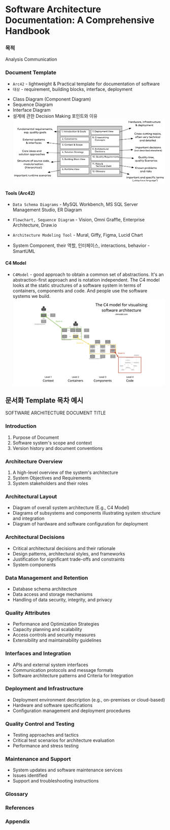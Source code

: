 # Software Architecture Documentation: A Comprehensive Handbook

### 목적
Analysis
Communication

### Document Template

* `Arc42` - lightweight & Practical template for documentation of software
* `대상` - requirement,  building blocks, interface, deployment
- Class Diagram (Component Diagram)
- Sequence Diagram
- Interface Diagram
- 설계에 관한 Decision Making 포인트와 이유
![arc42](img/arc42.png)

#### Tools (Arc42) 
* `Data Schema Diagrams` - MySQL Workbench, MS SQL Server Management Studio, ER Diagram
* `Flowchart, Sequence Diagram` - Vision, Omni Graffle, Enterprise Architecture, Draw.io
* `Architecture Modeling Tool` - Mural, Giffy, Figma, Lucid Chart

* System Component, their 역할, 인터페이스, interactions, behavior - SmartUML
#### C4 Model 
* `C4Model` - good approach to obtain a common set of abstractions. It's an abstraction-first approach and is notation independent.
The C4 model looks at the static structures of a software system in terms of containers, components and code. And people use the software systems we build.
![C4Model](img/c4model.png)

## 문서화 Template 목차 예시

SOFTWARE ARCHITECTURE DOCUMENT TITLE
### Introduction
1. Purpose of Document
2. Software system's scope and context
3. Version history and document conventions

### Architecture Overview
1. A high-level overview of the system's architecture
2. System Objectives and Requirements
3. System stakeholders and their roles

### Architectural Layout
* Diagram of overall system architecture (E.g., C4 Model)
* Diagrams of subsystems and components illustrating system structure and integration
* Diagram of hardware and software configuration for deployment

### Architectural Decisions
* Critical architectural decisions and their rationale
* Design patterns, architectural styles, and frameworks
* Justification for significant trade-offs and constraints
* System components

### Data Management and Retention
* Database schema architecture
* Data access and storage mechanisms
* Handling of data security, integrity, and privacy

### Quality Attributes
* Performance and Optimization Strategies
* Capacity planning and scalability
* Access controls and security measures
* Extensibility and maintainability guidelines

### Interfaces and Integration
* APIs and external system interfaces
* Communication protocols and message formats
* Software architecture patterns and Criteria for Integration

### Deployment and Infrastructure
* Deployment environment description (e.g., on-premises or cloud-based)
* Hardware and software specifications
* Configuration management and deployment procedures

### Quality Control and Testing
* Testing approaches and tactics
* Critical test scenarios for architecture evaluation
* Performance and stress testing
###  Maintenance and Support
* System updates and software maintenance services
* Issues identified
* Support and troubleshooting instructions

### Glossary
### References
### Appendix
